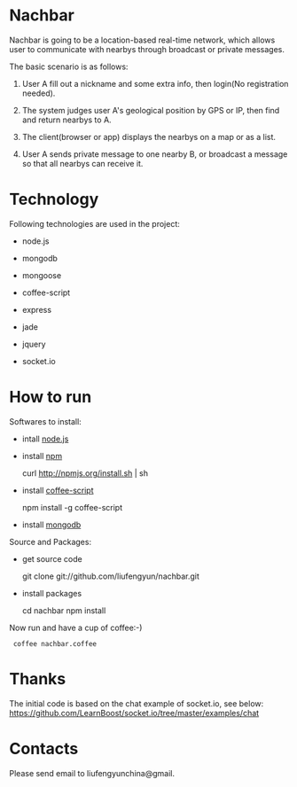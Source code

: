 # Nachbar
  Nachbar is going to be a location-based real-time network, which allows user to communicate with nearbys through broadcast or private messages.

  The basic scenario is as follows:

  1. User A fill out a nickname and some extra info, then login(No registration needed).

  2. The system judges user A's geological position by GPS or IP, then find and return nearbys to A.

  3. The client(browser or app) displays the nearbys on a map or as a list.

  4. User A sends private message to one nearby B, or broadcast a message so that all nearbys can receive it.

# Technology

  Following technologies are used in the project:

  * node.js

  * mongodb

  * mongoose

  * coffee-script

  * express

  * jade

  * jquery

  * socket.io

# How to run

  Softwares to install:  

  * intall [node.js](http://nodejs.org/)

  * install [npm](http://npmjs.org/)

     curl http://npmjs.org/install.sh | sh

  * install [coffee-script](http://jashkenas.github.com/coffee-script/)

     npm install -g coffee-script

  * install [mongodb](http://www.mongodb.org/)

  Source and Packages:

  * get source code

      git clone git://github.com/liufengyun/nachbar.git

  * install packages

      cd nachbar
      npm install

  Now run and have a cup of coffee:-)

     coffee nachbar.coffee
  
# Thanks

  The initial code is based on the chat example of socket.io, see below:
  https://github.com/LearnBoost/socket.io/tree/master/examples/chat

# Contacts

  Please send email to liufengyunchina@gmail.
